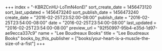 +++
index = "-KBRZCnHU-LoTmN4onEl"
sort_create_date = 1456473120
sort_last_updated = 1456473240
sort_publish_date = 1456473240
create_date = "2016-02-25T23:52:00-08:00"
publish_date = "2016-02-25T23:54:00-08:00"
date = "2016-02-25T23:54:00-08:00"
last_updated = "2016-02-25T23:54:00-08:00"
preview_url = "92f50997-95b4-e35d-1d97-ae9ecca337c9"
name = "Lee Boudreaux Books"
title = "Lee Boudreaux Books"
books_by_this_publisher = ["books/your-heart-is-a-muscle-the-size-of-a-fist"]
+++

